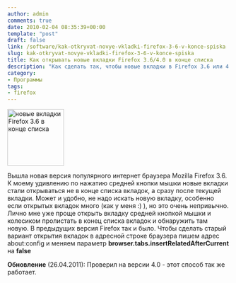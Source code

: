 ```yaml
---
author: admin
comments: true
date: 2010-02-04 08:35:39+00:00
template: "post"
draft: false
link: /software/kak-otkryvat-novye-vkladki-firefox-3-6-v-konce-spiska
slug: kak-otkryvat-novye-vkladki-firefox-3-6-v-konce-spiska
title: Как открывать новые вкладки Firefox 3.6/4.0 в конце списка
description: "Как сделать так, чтобы новые вкладки в Firefox 3.6 или 4.0 открывались в конце списка вкладок, в не сразу за текущей"
category:
- Программы
tags:
- firefox
---
```


<img width="128" height="128" src="/media/firefox.png" alt="новые вкладки Firefox 3.6 в конце списка">

Вышла новая версия популярного интернет браузера Mozilla Firefox 3.6.
К моему удивлению по нажатию средней кнопки мышки новые вкладки стали открываться не в конце списка вкладок, а сразу после текущей вкладки. Может и удобно, не надо искать новую вкладку, особенно если открытых вкладок много (как у меня :) ), но это очень непривычно. Лично мне уже проще открыть вкладку средней кнопкой мышки и колесиком пролистать в конец списка вкладок и обнаружить там новую. В предыдущих версия Firefox так и было.
Чтобы сделать старый вариант открытия вкладок в адресной строке браузера пишем адрес about:config и меняем параметр **browser.tabs.insertRelatedAfterCurrent** на **false** 

**Обновление** (26.04.2011): Проверил на версии 4.0 - этот способ так же работает.
